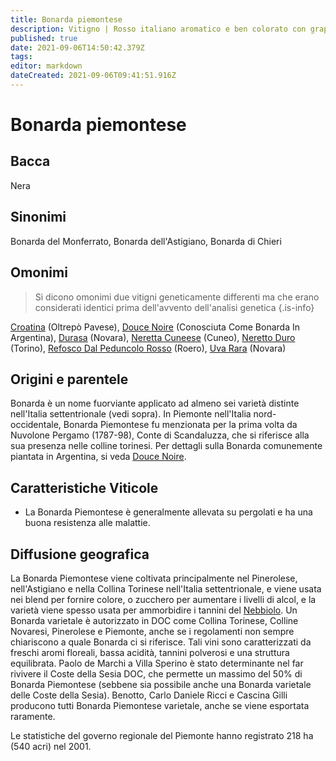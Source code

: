 ```yaml
---
title: Bonarda piemontese
description: Vitigno | Rosso italiano aromatico e ben colorato con grappoli piccoli e tannini morbidi.
published: true
date: 2021-09-06T14:50:42.379Z
tags: 
editor: markdown
dateCreated: 2021-09-06T09:41:51.916Z
---
```


# Bonarda piemontese

## Bacca
Nera
## Sinonimi
Bonarda del Monferrato, Bonarda dell'Astigiano, Bonarda di Chieri

## Omonimi
> Si dicono omonimi due vitigni geneticamente differenti ma che erano considerati identici prima dell'avvento dell'analisi genetica
{.is-info}

[Croatina](/vitigni/bacca-nera/croatina) (Oltrepò Pavese), [Douce Noire](/vitigni/bacca-nera/douce-noir) (Conosciuta Come Bonarda In Argentina), [Durasa](/vitigni/bacca-nera/durasa) (Novara), [Neretta Cuneese](/vitigni/bacca-nera/neretta-cuneese) (Cuneo), [Neretto Duro](/vitigni/bacca-nera/neretto-duro) (Torino), [Refosco Dal Peduncolo Rosso](/vitigni/bacca-nera/refosco-dal-peduncolo-rosso) (Roero), [Uva Rara](/vitigni/bacca-nera/uva-rara) (Novara)

## Origini e parentele
Bonarda è un nome fuorviante applicato ad almeno sei varietà distinte nell'Italia settentrionale (vedi sopra). In Piemonte nell'Italia nord-occidentale, Bonarda Piemontese fu menzionata per la prima volta da Nuvolone Pergamo (1787-98), Conte di Scandaluzza, che si riferisce alla sua presenza nelle colline torinesi. Per dettagli sulla Bonarda comunemente piantata in Argentina, si veda [Douce Noire](/vitigni/bacca-nera/douce-noir).

## Caratteristiche Viticole

- La Bonarda Piemontese è generalmente allevata su pergolati e ha una buona resistenza alle malattie.

## Diffusione geografica

La Bonarda Piemontese viene coltivata principalmente nel Pinerolese, nell'Astigiano e nella Collina Torinese nell'Italia settentrionale, e viene usata nei blend per fornire colore, o zucchero per aumentare i livelli di alcol, e la varietà viene spesso usata per ammorbidire i tannini del [Nebbiolo](/vitigni/Italia/bacca-nera/nebbiolo). Un Bonarda varietale è autorizzato in DOC come Collina Torinese, Colline Novaresi, Pinerolese e Piemonte, anche se i regolamenti non sempre chiariscono a quale Bonarda ci si riferisce. Tali vini sono caratterizzati da freschi aromi floreali, bassa acidità, tannini polverosi e una struttura equilibrata. Paolo de Marchi a Villa Sperino è stato determinante nel far rivivere il Coste della Sesia DOC, che permette un massimo del 50% di Bonarda Piemontese (sebbene sia possibile anche una Bonarda varietale delle Coste della Sesia). Benotto, Carlo Daniele Ricci e Cascina Gilli producono tutti Bonarda Piemontese varietale, anche se viene esportata raramente.

Le statistiche del governo regionale del Piemonte hanno registrato 218 ha (540 acri) nel 2001.